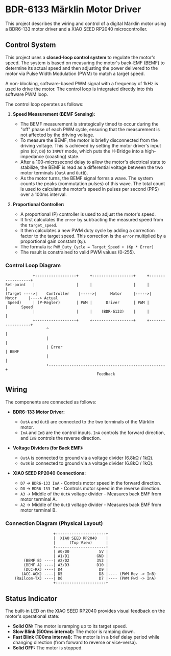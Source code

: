 # BDR-6133 Märklin Motor Driver

This project describes the wiring and control of a digital Märklin motor using a BDR6-133 motor driver and a XIAO SEED RP2040 microcontroller.

## Control System

This project uses a **closed-loop control system** to regulate the motor's speed. The system is based on measuring the motor's back-EMF (BEMF) to determine its actual speed and then adjusting the power delivered to the motor via Pulse Width Modulation (PWM) to match a target speed.

A non-blocking, software-based PWM signal with a frequency of 1kHz is used to drive the motor. The control loop is integrated directly into this software PWM loop.

The control loop operates as follows:

1.  **Speed Measurement (BEMF Sensing):**
    *   The BEMF measurement is strategically timed to occur during the "off" phase of each PWM cycle, ensuring that the measurement is not affected by the driving voltage.
    *   To measure the BEMF, the motor is briefly disconnected from the driving voltage. This is achieved by setting the motor driver's input pins (`D7`, `D8`) to `INPUT` mode, which puts the H-Bridge into a high-impedance (coasting) state.
    *   After a 100-microsecond delay to allow the motor's electrical state to stabilize, the BEMF is read as a differential voltage between the two motor terminals (`OutA` and `OutB`).
    *   As the motor turns, the BEMF signal forms a wave. The system counts the peaks (commutation pulses) of this wave. The total count is used to calculate the motor's speed in pulses per second (PPS) over a 100ms interval.

2.  **Proportional Controller:**
    *   A proportional (P) controller is used to adjust the motor's speed.
    *   It first calculates the `error` by subtracting the measured speed from the `target_speed`.
    *   It then calculates a new PWM duty cycle by adding a correction factor to the target speed. This correction is the `error` multiplied by a proportional gain constant (`Kp`).
    *   The formula is: `PWM_Duty_Cycle = Target_Speed + (Kp * Error)`
    *   The result is constrained to valid PWM values (0-255).

### Control Loop Diagram

```
            +------------------+     +------------------+     +------------------+
Set-point   |                  |     |                  |     |                  |
(Target ---->|    Controller    |----->|      Motor     |----->|      Motor     |----> Actual
 Speed)     | (P-Regler)       | PWM |      Driver      | PWM |                  |      Speed
            |                  |     |    (BDR-6133)    |     |                  |
            +------------------+     +------------------+     +------------------+
                  ^                                                   |
                  |                                                   |
                  | Error                                             | BEMF
                  |                                                   |
                  +---------------------------------------------------+
                                        Feedback
```

## Wiring

The components are connected as follows:

*   **BDR6-133 Motor Driver:**
    *   `OutA` and `OutB` are connected to the two terminals of the Märklin motor.
    *   `InA` and `InB` are the control inputs. `InA` controls the forward direction, and `InB` controls the reverse direction.

*   **Voltage Dividers (for Back EMF):**
    *   `OutA` is connected to ground via a voltage divider (6.8kΩ / 1kΩ).
    *   `OutB` is connected to ground via a voltage divider (6.8kΩ / 1kΩ).

*   **XIAO SEED RP2040 Connections:**
    *   `D7` -> `BDR6-133 InA` - Controls motor speed in the forward direction.
    *   `D8` -> `BDR6-133 InB` - Controls motor speed in the reverse direction.
    *   `A3` -> Middle of the `OutA` voltage divider - Measures back EMF from motor terminal A.
    *   `A2` -> Middle of the `OutB` voltage divider - Measures back EMF from motor terminal B.

### Connection Diagram (Physical Layout)

```
                     +----------------------+
                     |  XIAO SEED RP2040    |
                     |      (Top View)      |
                     +----------------------+
                     | A0/D0             5V |
                     | A1/D1            GND |
        (BEMF B) ----| A2/D2            3V3 |
        (BEMF A) ----| A3/D3            D10 |
        (DCC-RX) ----| D4                D9 |
       (ACC-ACK) ----| D5                D8 |---- (PWM Rev -> InB)
    (Railcom-TX) ----| D6                D7 |---- (PWM Fwd -> InA)
                     +----------------------+
```

## Status Indicator

The built-in LED on the XIAO SEED RP2040 provides visual feedback on the motor's operational state:

*   **Solid ON:** The motor is ramping up to its target speed.
*   **Slow Blink (500ms interval):** The motor is ramping down.
*   **Fast Blink (100ms interval):** The motor is in a brief delay period while changing direction (from forward to reverse or vice-versa).
*   **Solid OFF:** The motor is stopped.
